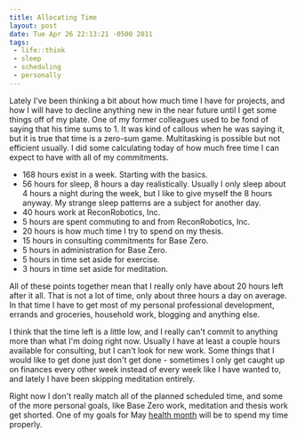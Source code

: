 ```yaml
---
title: Allocating Time
layout: post
date: Tue Apr 26 22:13:21 -0500 2011
tags:
 - life::think
 - sleep
 - scheduling
 - personally
---
```

Lately I've been thinking a bit about how much time I have for
projects, and how I will have to decline anything new in the near
future until I get some things off of my plate. 
One of my former colleagues used to be fond of saying that his time
sums to 1.  It was kind of callous when he was saying it, but it is
true that time is a zero-sum game.  Multitasking is possible but not
efficient usually.
I did some
calculating today of how much free time I can expect to have with all
of my commitments.

 * 168 hours exist in a week. Starting with the basics.
 * 56 hours for sleep, 8 hours a day realistically.
   Usually I only sleep about 4 hours a night during the week, but I like to
   give myself the 8 hours anyway.  My strange sleep patterns are a
   subject for another day.
 * 40 hours work at ReconRobotics, Inc.
 * 5 hours are spent commuting to and from ReconRobotics, Inc.
 * 20 hours is how much time I try to spend on my thesis.
 * 15 hours in consulting commitments for Base Zero.
 * 5 hours in administration for Base Zero.
 * 5 hours in time set aside for exercise.
 * 3 hours in time set aside for meditation.

All of these points together mean that I really only have about 20
hours left after it all.   That is not a lot of
time, only about three hours a day on average.  In that time I have
to get most of my personal professional development, errands and
groceries, household work, blogging and anything else.

I think that the time left is a little low, and I really can't commit
to anything more than what I'm doing right now.   Usually I have at
least a couple hours available for consulting, but I can't look for
new work.  Some things that I would like to get done just don't
get done - sometimes I only get caught up on finances every other week
instead of every week like I have wanted to, and lately I have been
skipping meditation entirely.

Right now I don't really match all of the planned scheduled time,
and some of the more personal goals, like Base Zero work, meditation
and thesis work get shorted.
One of my goals for May [health month](http://base0.net/posts/experimentation/)
will be to spend my time properly.

